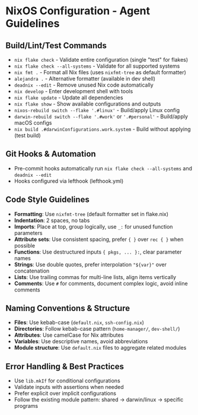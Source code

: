 # NixOS Configuration - Agent Guidelines

## Build/Lint/Test Commands
- `nix flake check` - Validate entire configuration (single "test" for flakes)
- `nix flake check --all-systems` - Validate for all supported systems
- `nix fmt .` - Format all Nix files (uses `nixfmt-tree` as default formatter)
- `alejandra .` - Alternative formatter (available in dev shell)
- `deadnix --edit` - Remove unused Nix code automatically
- `nix develop` - Enter development shell with tools
- `nix flake update` - Update all dependencies
- `nix flake show` - Show available configurations and outputs
- `nixos-rebuild switch --flake '.#linux'` - Build/apply Linux config
- `darwin-rebuild switch --flake '.#work'` or `'.#personal'` - Build/apply macOS configs
- `nix build .#darwinConfigurations.work.system` - Build without applying (test build)

## Git Hooks & Automation
- Pre-commit hooks automatically run `nix flake check --all-systems` and `deadnix --edit`
- Hooks configured via lefthook (lefthook.yml)

## Code Style Guidelines
- **Formatting**: Use `nixfmt-tree` (default formatter set in flake.nix)
- **Indentation**: 2 spaces, no tabs
- **Imports**: Place at top, group logically, use `_:` for unused function parameters  
- **Attribute sets**: Use consistent spacing, prefer `{ }` over `rec { }` when possible
- **Functions**: Use destructured inputs `{ pkgs, ... }:`, clear parameter names
- **Strings**: Use double quotes, prefer interpolation `"${var}"` over concatenation
- **Lists**: Use trailing commas for multi-line lists, align items vertically
- **Comments**: Use `#` for comments, document complex logic, avoid inline comments

## Naming Conventions & Structure
- **Files**: Use kebab-case (`default.nix`, `ssh-config.nix`)
- **Directories**: Follow kebab-case pattern (`home-manager/`, `dev-shell/`)
- **Attributes**: Use camelCase for Nix attributes
- **Variables**: Use descriptive names, avoid abbreviations
- **Module structure**: Use `default.nix` files to aggregate related modules

## Error Handling & Best Practices
- Use `lib.mkIf` for conditional configurations
- Validate inputs with assertions when needed
- Prefer explicit over implicit configurations
- Follow the existing module pattern: shared → darwin/linux → specific programs